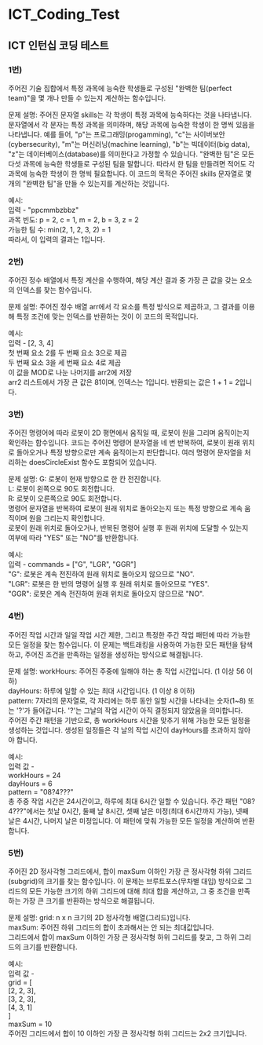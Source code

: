 # ICT_Coding_Test
## ICT 인턴십 코딩 테스트

### 1번)
주어진 기술 집합에서 특정 과목에 능숙한 학생들로 구성된 "완벽한 팀(perfect team)"을 몇 개나 만들 수 있는지 계산하는 함수입니다. 

문제 설명:
주어진 문자열 skills는 각 학생이 특정 과목에 능숙하다는 것을 나타냅니다. 문자열에서 각 문자는 특정 과목을 의미하며, 해당 과목에 능숙한 학생이 한 명씩 있음을 나타냅니다. 예를 들어, "p"는 프로그래밍(progamming), "c"는 사이버보안(cybersecurity), "m"는 머신러닝(machine learning), "b"는 빅데이터(big data), "z"는 데이터베이스(database)를 의미한다고 가정할 수 있습니다.
"완벽한 팀"은 모든 다섯 과목에 능숙한 학생들로 구성된 팀을 말합니다. 따라서 한 팀을 만들려면 적어도 각 과목에 능숙한 학생이 한 명씩 필요합니다. 이 코드의 목적은 주어진 skills 문자열로 몇 개의 "완벽한 팀"을 만들 수 있는지를 계산하는 것입니다.

예시:   
입력 - "ppcmmbzbbz"   
과목 빈도: p = 2, c = 1, m = 2, b = 3, z = 2   
가능한 팀 수: min(2, 1, 2, 3, 2) = 1   
따라서, 이 입력의 결과는 1입니다.   

### 2번)
주어진 정수 배열에서 특정 계산을 수행하여, 해당 계산 결과 중 가장 큰 값을 갖는 요소의 인덱스를 찾는 함수입니다.

문제 설명:
주어진 정수 배열 arr에서 각 요소를 특정 방식으로 제곱하고, 그 결과를 이용해 특정 조건에 맞는 인덱스를 반환하는 것이 이 코드의 목적입니다.

예시:   
입력 - [2, 3, 4]   
첫 번째 요소 2를 두 번째 요소 3으로 제곱   
두 번째 요소 3을 세 번째 요소 4로 제곱   
이 값을 MOD로 나눈 나머지를 arr2에 저장   
arr2 리스트에서 가장 큰 값은 81이며, 인덱스는 1입니다. 반환되는 값은 1 + 1 = 2입니다.   

### 3번) 
주어진 명령어에 따라 로봇이 2D 평면에서 움직일 때, 로봇이 원을 그리며 움직이는지 확인하는 함수입니다. 코드는 주어진 명령어 문자열을 네 번 반복하여, 로봇이 원래 위치로 돌아오거나 특정 방향으로만 계속 움직이는지 판단합니다. 여러 명령어 문자열을 처리하는 doesCircleExist 함수도 포함되어 있습니다.

문제 설명:
G: 로봇이 현재 방향으로 한 칸 전진합니다.   
L: 로봇이 왼쪽으로 90도 회전합니다.   
R: 로봇이 오른쪽으로 90도 회전합니다.   
명령어 문자열을 반복하여 로봇이 원래 위치로 돌아오는지 또는 특정 방향으로 계속 움직이며 원을 그리는지 확인합니다.   
로봇이 원래 위치로 돌아오거나, 반복된 명령어 실행 후 원래 위치에 도달할 수 있는지 여부에 따라 "YES" 또는 "NO"를 반환합니다.   

예시:   
입력 - commands = ["G", "LGR", "GGR"]   
"G": 로봇은 계속 전진하여 원래 위치로 돌아오지 않으므로 "NO".   
"LGR": 로봇은 한 번의 명령어 실행 후 원래 위치로 돌아오므로 "YES".   
"GGR": 로봇은 계속 전진하여 원래 위치로 돌아오지 않으므로 "NO".   

### 4번)
주어진 작업 시간과 일일 작업 시간 제한, 그리고 특정한 주간 작업 패턴에 따라 가능한 모든 일정을 찾는 함수입니다. 이 문제는 백트래킹을 사용하여 가능한 모든 패턴을 탐색하고, 주어진 조건을 만족하는 일정을 생성하는 방식으로 해결됩니다.

문제 설명:
workHours: 주어진 주중에 일해야 하는 총 작업 시간입니다. (1 이상 56 이하)   
dayHours: 하루에 일할 수 있는 최대 시간입니다. (1 이상 8 이하)   
pattern: 7자리의 문자열로, 각 자리에는 하루 동안 일할 시간을 나타내는 숫자(1~8) 또는 '?'가 들어갑니다. '?'는 그날의 작업 시간이 아직 결정되지 않았음을 의미합니다.   
주어진 주간 패턴을 기반으로, 총 workHours 시간을 맞추기 위해 가능한 모든 일정을 생성하는 것입니다. 생성된 일정들은 각 날의 작업 시간이 dayHours를 초과하지 않아야 합니다.   

예시:   
입력 값 -   
workHours = 24   
dayHours = 6   
pattern = "08?4???"   
총 주중 작업 시간은 24시간이고, 하루에 최대 6시간 일할 수 있습니다.
주간 패턴 "08?4???"에서는 첫날 0시간, 둘째 날 8시간, 셋째 날은 미정(최대 6시간까지 가능), 넷째 날은 4시간, 나머지 날은 미정입니다.
이 패턴에 맞춰 가능한 모든 일정을 계산하여 반환합니다.

### 5번) 
주어진 2D 정사각형 그리드에서, 합이 maxSum 이하인 가장 큰 정사각형 하위 그리드(subgrid)의 크기를 찾는 함수입니다. 이 문제는 브루트포스(무차별 대입) 방식으로 그리드의 모든 가능한 크기의 하위 그리드에 대해 최대 합을 계산하고, 그 중 조건을 만족하는 가장 큰 크기를 반환하는 방식으로 해결됩니다.

문제 설명:
grid: n x n 크기의 2D 정사각형 배열(그리드)입니다.   
maxSum: 주어진 하위 그리드의 합이 초과해서는 안 되는 최대값입니다.   
그리드에서 합이 maxSum 이하인 가장 큰 정사각형 하위 그리드를 찾고, 그 하위 그리드의 크기를 반환합니다.   

예시:   
입력 값 -    
grid = [   
    [2, 2, 3],   
    [3, 2, 3],   
    [4, 3, 1]   
]   
maxSum = 10   
주어진 그리드에서 합이 10 이하인 가장 큰 정사각형 하위 그리드는 2x2 크기입니다.

